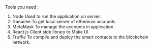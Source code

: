 Tools you need :

1. Node 
    Used to run the application on server.
2. Ganache
    To get local server of ethereum accounts.
3. MetaMask
    To manage the accounts in application.
4. React.js
    Client side library to Make UI.
5. Truffle
    To compile and deploy the smart contacts to the blockchain network.